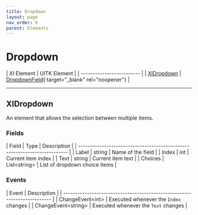 ```yaml
---
title: Dropdown
layout: page
nav_order: 6
parent: Elements
---
```


# Dropdown

| XI Element | UITK Element |
| ------------------------- |
| [XIDropdown](#xidropdown) | [DropdownField](https://docs.unity3d.com/Manual/UIE-uxml-element-DropdownField.html){:target="_blank" rel="noopener"} |

---

## XIDropdown

An element that allows the selection between multiple items.

### Fields

| Field   | Type           | Description                                    |
| ------------------------------------------------------------------------- |
| Label            | string         | Name of the field                     |
| Index            | int            | Current item index                    |
| Text             | string         | Current item text                     |
| Choices          | List\<string>  | List of dropdown choice items         |

### Events

| Event                   | Description                                     |
| ------------------------------------------------------------------------- |
| ChangeEvent\<int>       | Executed whenever the `Index` changes           |
| ChangeEvent\<string>    | Executed whenever the `Text` changes            |
